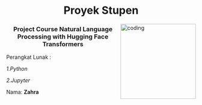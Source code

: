 <h1 align="center">Proyek Stupen</h1>
<img align="right" alt="coding" width="200" src="https://media4.giphy.com/media/mtECGgRNE6hHhRpspz/giphy.gif?cid=ecf05e47kym7ajzya6w83qfyz6ju948is3ldeylvlzulpv0d&ep=v1_gifs_related&rid=giphy.gif&ct=g"> 
<h3 align="center"> Project Course Natural Language Processing with Hugging Face Transformers</h3>

Perangkat Lunak :

  *1.Python*

 *2.Jupyter*




Nama: **Zahra**

<p align="left">
</p>



